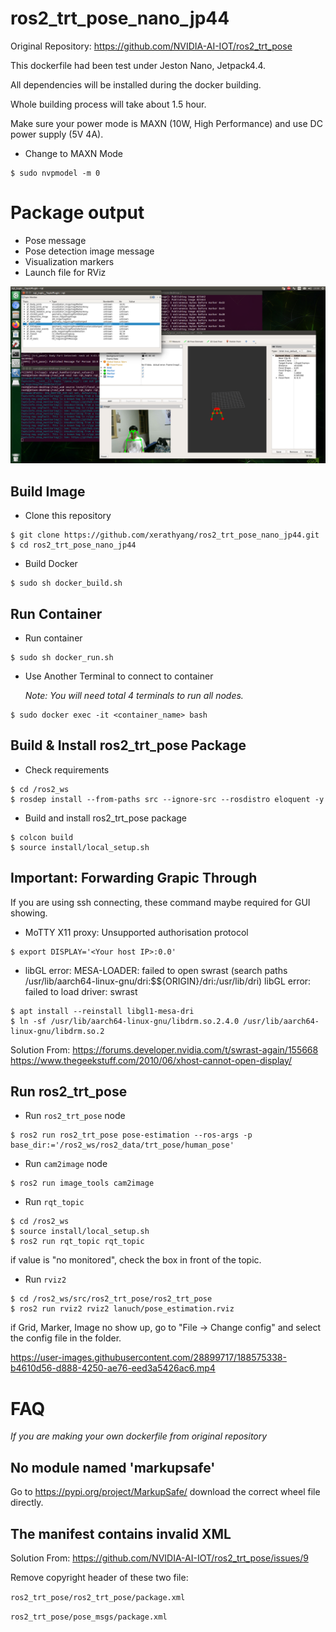 # ros2_trt_pose_nano_jp44
Original Repository: https://github.com/NVIDIA-AI-IOT/ros2_trt_pose

This dockerfile had been test under Jeston Nano, Jetpack4.4.

All dependencies will be installed during the docker building.

Whole building process will take about 1.5 hour.

Make sure your power mode is MAXN (10W, High Performance) and use DC power supply (5V 4A).

- Change to MAXN Mode

```
$ sudo nvpmodel -m 0
```

# Package output
- Pose message
- Pose detection image message
- Visualization markers
- Launch file for RViz

![alt text](images/output.png "Output")

## Build Image

- Clone this repository

```
$ git clone https://github.com/xerathyang/ros2_trt_pose_nano_jp44.git
$ cd ros2_trt_pose_nano_jp44
```

- Build Docker

```
$ sudo sh docker_build.sh
```

## Run Container

- Run container

```
$ sudo sh docker_run.sh
```

- Use Another Terminal to connect to container
  
  *Note: You will need total 4 terminals to run all nodes.*

```
$ sudo docker exec -it <container_name> bash
```

## Build & Install ros2_trt_pose Package

- Check requirements

```
$ cd /ros2_ws
$ rosdep install --from-paths src --ignore-src --rosdistro eloquent -y
```

- Build and install ros2_trt_pose package

```
$ colcon build
$ source install/local_setup.sh
```

## Important: Forwarding Grapic Through

If you are using ssh connecting, these command maybe required for GUI showing.

- MoTTY X11 proxy: Unsupported authorisation protocol

```
$ export DISPLAY='<Your host IP>:0.0'

```

- libGL error: MESA-LOADER: failed to open swrast (search paths /usr/lib/aarch64-linux-gnu/dri:\$${ORIGIN}/dri:/usr/lib/dri)
libGL error: failed to load driver: swrast

```
$ apt install --reinstall libgl1-mesa-dri
$ ln -sf /usr/lib/aarch64-linux-gnu/libdrm.so.2.4.0 /usr/lib/aarch64-linux-gnu/libdrm.so.2
```

Solution From:
https://forums.developer.nvidia.com/t/swrast-again/155668
https://www.thegeekstuff.com/2010/06/xhost-cannot-open-display/

## Run ros2_trt_pose

- Run ```ros2_trt_pose``` node

```
$ ros2 run ros2_trt_pose pose-estimation --ros-args -p base_dir:='/ros2_ws/ros2_data/trt_pose/human_pose'
```

- Run ```cam2image``` node

```
$ ros2 run image_tools cam2image
```

- Run ```rqt_topic```

```
$ cd /ros2_ws
$ source install/local_setup.sh
$ ros2 run rqt_topic rqt_topic
```

if value is "no monitored", check the box in front of the topic.

- Run ```rviz2```

```
$ cd /ros2_ws/src/ros2_trt_pose/ros2_trt_pose
$ ros2 run rviz2 rviz2 lanuch/pose_estimation.rviz
```

if Grid, Marker, Image no show up, go to "File -> Change config" and select the config file in the folder.



https://user-images.githubusercontent.com/28899717/188575338-b4610d56-d888-4250-ae76-eed3a5426ac6.mp4



# FAQ

*If you are making your own dockerfile from original repository*

## No module named 'markupsafe'

Go to https://pypi.org/project/MarkupSafe/ download the correct wheel file directly.

## The manifest contains invalid XML

Solution From: https://github.com/NVIDIA-AI-IOT/ros2_trt_pose/issues/9

Remove copyright header of these two file:

```ros2_trt_pose/ros2_trt_pose/package.xml```

```ros2_trt_pose/pose_msgs/package.xml```
